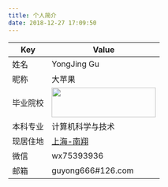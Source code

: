 ```yaml
---
title: 个人简介
date: 2018-12-27 17:09:50
---
```


 Key | Value
---------|----------
 姓名 | YongJing Gu 
 昵称 | 大苹果 
 毕业院校 | <html><a href="http://www.seu.edu.cn"><img style="height:60px;width:211px" src="/images/seu-logo.jpg"></a></html> 
 本科专业 | 计算机科学与技术
 现居住地 | [上海-南翔](https://zh.wikipedia.org/wiki/%E5%8D%97%E7%BF%94%E9%95%87)
 微信 | wx75393936
 邮箱 | guyong666#126.com
